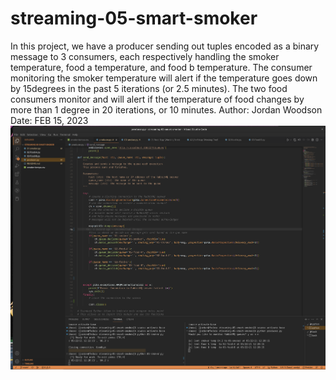 # streaming-05-smart-smoker
In this project, we have a producer sending out tuples encoded as a binary message to 3 consumers, each respectively handling the smoker temperature, food a temperature, and food b temperature. The consumer monitoring the smoker temperature will alert if the temperature goes down by 15degrees in the past 5 iterations (or 2.5 minutes). The two food consumers monitor and will alert if the temperature of food changes by more than 1 degree in 20 iterations, or 10 minutes. Author: Jordan Woodson
    Date: FEB 15, 2023
![Fedora Linux Arm64](screenshot.png)